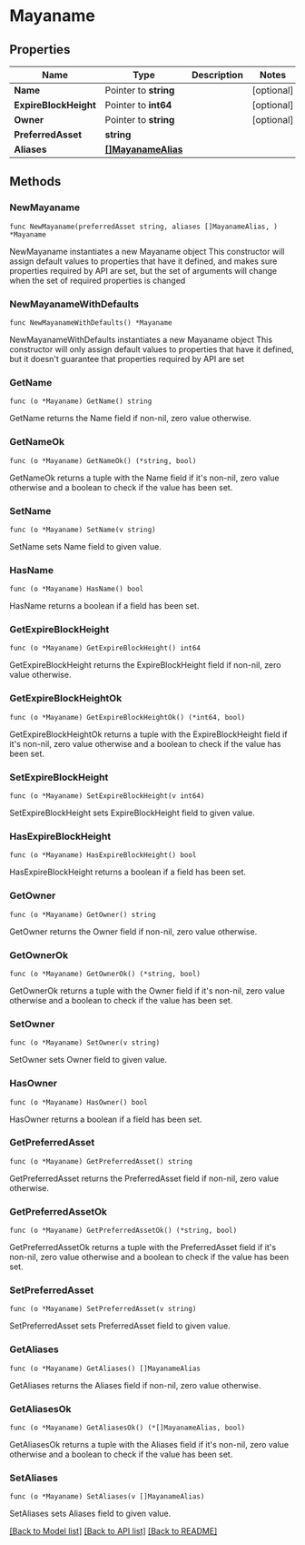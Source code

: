 # Mayaname

## Properties

Name | Type | Description | Notes
------------ | ------------- | ------------- | -------------
**Name** | Pointer to **string** |  | [optional] 
**ExpireBlockHeight** | Pointer to **int64** |  | [optional] 
**Owner** | Pointer to **string** |  | [optional] 
**PreferredAsset** | **string** |  | 
**Aliases** | [**[]MayanameAlias**](MayanameAlias.md) |  | 

## Methods

### NewMayaname

`func NewMayaname(preferredAsset string, aliases []MayanameAlias, ) *Mayaname`

NewMayaname instantiates a new Mayaname object
This constructor will assign default values to properties that have it defined,
and makes sure properties required by API are set, but the set of arguments
will change when the set of required properties is changed

### NewMayanameWithDefaults

`func NewMayanameWithDefaults() *Mayaname`

NewMayanameWithDefaults instantiates a new Mayaname object
This constructor will only assign default values to properties that have it defined,
but it doesn't guarantee that properties required by API are set

### GetName

`func (o *Mayaname) GetName() string`

GetName returns the Name field if non-nil, zero value otherwise.

### GetNameOk

`func (o *Mayaname) GetNameOk() (*string, bool)`

GetNameOk returns a tuple with the Name field if it's non-nil, zero value otherwise
and a boolean to check if the value has been set.

### SetName

`func (o *Mayaname) SetName(v string)`

SetName sets Name field to given value.

### HasName

`func (o *Mayaname) HasName() bool`

HasName returns a boolean if a field has been set.

### GetExpireBlockHeight

`func (o *Mayaname) GetExpireBlockHeight() int64`

GetExpireBlockHeight returns the ExpireBlockHeight field if non-nil, zero value otherwise.

### GetExpireBlockHeightOk

`func (o *Mayaname) GetExpireBlockHeightOk() (*int64, bool)`

GetExpireBlockHeightOk returns a tuple with the ExpireBlockHeight field if it's non-nil, zero value otherwise
and a boolean to check if the value has been set.

### SetExpireBlockHeight

`func (o *Mayaname) SetExpireBlockHeight(v int64)`

SetExpireBlockHeight sets ExpireBlockHeight field to given value.

### HasExpireBlockHeight

`func (o *Mayaname) HasExpireBlockHeight() bool`

HasExpireBlockHeight returns a boolean if a field has been set.

### GetOwner

`func (o *Mayaname) GetOwner() string`

GetOwner returns the Owner field if non-nil, zero value otherwise.

### GetOwnerOk

`func (o *Mayaname) GetOwnerOk() (*string, bool)`

GetOwnerOk returns a tuple with the Owner field if it's non-nil, zero value otherwise
and a boolean to check if the value has been set.

### SetOwner

`func (o *Mayaname) SetOwner(v string)`

SetOwner sets Owner field to given value.

### HasOwner

`func (o *Mayaname) HasOwner() bool`

HasOwner returns a boolean if a field has been set.

### GetPreferredAsset

`func (o *Mayaname) GetPreferredAsset() string`

GetPreferredAsset returns the PreferredAsset field if non-nil, zero value otherwise.

### GetPreferredAssetOk

`func (o *Mayaname) GetPreferredAssetOk() (*string, bool)`

GetPreferredAssetOk returns a tuple with the PreferredAsset field if it's non-nil, zero value otherwise
and a boolean to check if the value has been set.

### SetPreferredAsset

`func (o *Mayaname) SetPreferredAsset(v string)`

SetPreferredAsset sets PreferredAsset field to given value.


### GetAliases

`func (o *Mayaname) GetAliases() []MayanameAlias`

GetAliases returns the Aliases field if non-nil, zero value otherwise.

### GetAliasesOk

`func (o *Mayaname) GetAliasesOk() (*[]MayanameAlias, bool)`

GetAliasesOk returns a tuple with the Aliases field if it's non-nil, zero value otherwise
and a boolean to check if the value has been set.

### SetAliases

`func (o *Mayaname) SetAliases(v []MayanameAlias)`

SetAliases sets Aliases field to given value.



[[Back to Model list]](../README.md#documentation-for-models) [[Back to API list]](../README.md#documentation-for-api-endpoints) [[Back to README]](../README.md)


